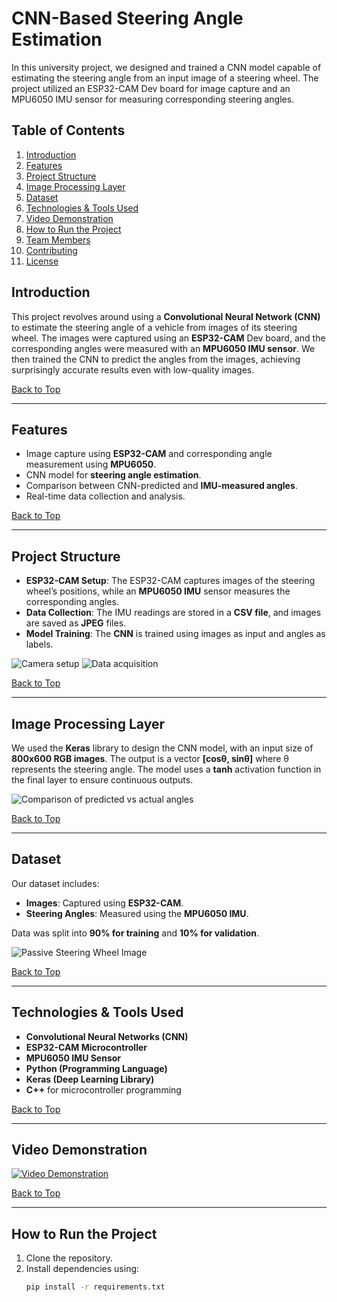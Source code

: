 # CNN-Based Steering Angle Estimation

In this university project, we designed and trained a CNN model capable of estimating the steering angle from an input image of a steering wheel. The project utilized an ESP32-CAM Dev board for image capture and an MPU6050 IMU sensor for measuring corresponding steering angles.

## Table of Contents
1. [Introduction](#introduction)
2. [Features](#features)
3. [Project Structure](#project-structure)
4. [Image Processing Layer](#image-processing-layer)
5. [Dataset](#dataset)
6. [Technologies & Tools Used](#technologies--tools-used)
7. [Video Demonstration](#video-demonstration)
8. [How to Run the Project](#how-to-run-the-project)
9. [Team Members](#team-members)
10. [Contributing](#contributing)
11. [License](#license)

## Introduction
This project revolves around using a **Convolutional Neural Network (CNN)** to estimate the steering angle of a vehicle from images of its steering wheel. The images were captured using an **ESP32-CAM** Dev board, and the corresponding angles were measured with an **MPU6050 IMU sensor**. We then trained the CNN to predict the angles from the images, achieving surprisingly accurate results even with low-quality images.

[Back to Top](#table-of-contents)

---

## Features
- Image capture using **ESP32-CAM** and corresponding angle measurement using **MPU6050**.
- CNN model for **steering angle estimation**.
- Comparison between CNN-predicted and **IMU-measured angles**.
- Real-time data collection and analysis.

[Back to Top](#table-of-contents)

---

## Project Structure
- **ESP32-CAM Setup**: The ESP32-CAM captures images of the steering wheel’s positions, while an **MPU6050 IMU** sensor measures the corresponding angles.
- **Data Collection**: The IMU readings are stored in a **CSV file**, and images are saved as **JPEG** files.
- **Model Training**: The **CNN** is trained using images as input and angles as labels.

![Camera setup](camera_setup.jpg)
![Data acquisition](data_aquisition.jpg)

[Back to Top](#table-of-contents)

---

## Image Processing Layer
We used the **Keras** library to design the CNN model, with an input size of **800x600 RGB images**. The output is a vector **[cosθ, sinθ]** where θ represents the steering angle. The model uses a **tanh** activation function in the final layer to ensure continuous outputs.

![Comparison of predicted vs actual angles](comparison.jpg)

[Back to Top](#table-of-contents)

---

## Dataset
Our dataset includes:
- **Images**: Captured using **ESP32-CAM**.
- **Steering Angles**: Measured using the **MPU6050 IMU**.
  
Data was split into **90% for training** and **10% for validation**.

![Passive Steering Wheel Image](PassiveSteeringWheel.jpg)

[Back to Top](#table-of-contents)

---

## Technologies & Tools Used
- **Convolutional Neural Networks (CNN)**
- **ESP32-CAM Microcontroller**
- **MPU6050 IMU Sensor**
- **Python (Programming Language)**
- **Keras (Deep Learning Library)**
- **C++** for microcontroller programming

[Back to Top](#table-of-contents)

---

## Video Demonstration
[![Video Demonstration](video-placeholder-link)](actual-video-link)

[Back to Top](#table-of-contents)

---

## How to Run the Project
1. Clone the repository.
2. Install dependencies using:
   ```bash
   pip install -r requirements.txt
